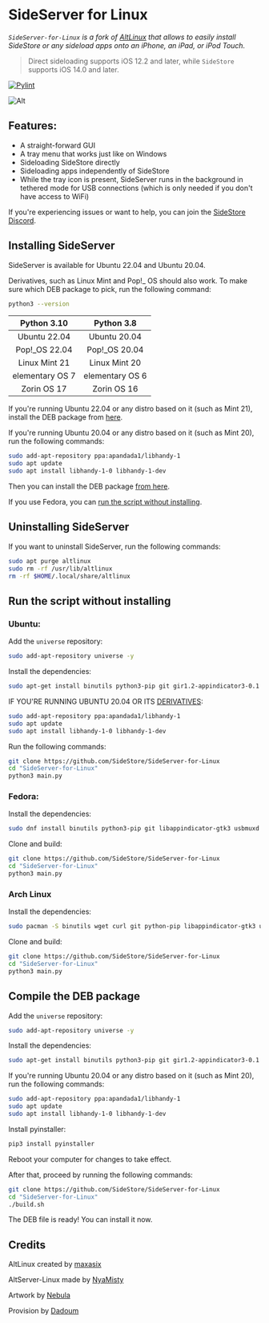 # SideServer for Linux

_`SideServer-for-Linux` is a fork of [AltLinux](https://github.com/i-love-altlinux/AltLinux) that allows to easily install SideStore or any sideload apps onto an iPhone, an iPad, or iPod Touch._

> Direct sideloading supports iOS 12.2 and later, while `SideStore` supports iOS 14.0 and later.

[![Pylint](https://github.com/SideStore/SideServer-for-Linux/actions/workflows/pylint.yml/badge.svg)](https://github.com/SideStore/SideServer-for-Linux/actions/workflows/pylint.yml)

![Alt](https://repobeats.axiom.co/api/embed/835f4c1978a060e579fc45aedcdf43467bc42f02.svg "Repobeats analytics image")

## Features:

  - A straight-forward GUI
  - A tray menu that works just like on Windows
  - Sideloading SideStore directly
  - Sideloading apps independently of SideStore
  - While the tray icon is present, SideServer runs in the background in tethered mode for USB connections (which is only needed if you don't have access to WiFi)

If you're experiencing issues or want to help, you can join the [SideStore Discord](https://bit.ly/altstore-delta-discord-invite).

## Installing SideServer

SideServer is available for Ubuntu 22.04 and Ubuntu 20.04.

Derivatives, such as Linux Mint and Pop!_ OS should also work. To make sure which DEB package to pick, run the following command:

```bash
python3 --version
```

| Python 3.10          | Python 3.8        |
|:--------------------:|:-----------------:|
| Ubuntu 22.04         | Ubuntu 20.04      |
| Pop!_OS 22.04        | Pop!_OS 20.04     |
| Linux Mint 21        | Linux Mint 20     |
| elementary OS 7      | elementary OS 6   |
| Zorin OS 17          | Zorin OS 16       |

If you're running Ubuntu 22.04 or any distro based on it (such as Mint 21), install the DEB package from [here](https://github.com/SideStore/SideServer-for-Linux/releases).

If you're running Ubuntu 20.04 or any distro based on it (such as Mint 20), run the following commands:

```bash
sudo add-apt-repository ppa:apandada1/libhandy-1
sudo apt update
sudo apt install libhandy-1-0 libhandy-1-dev
```

Then you can install the DEB package [from here](https://github.com/SideStore/SideServer-for-Linux/releases).

If you use Fedora, you can [run the script without installing](#run-the-script-without-installing).

## Uninstalling SideServer

If you want to uninstall SideServer, run the following commands:

```bash
sudo apt purge altlinux
sudo rm -rf /usr/lib/altlinux
rm -rf $HOME/.local/share/altlinux
```

## Run the script without installing

### Ubuntu:

Add the `universe` repository:

```bash
sudo add-apt-repository universe -y
```

Install the dependencies:

```bash
sudo apt-get install binutils python3-pip git gir1.2-appindicator3-0.1 usbmuxd libimobiledevice6 libimobiledevice-utils wget curl libavahi-compat-libdnssd-dev zlib1g-dev unzip usbutils
```

IF YOU'RE RUNNING UBUNTU 20.04 OR ITS [DERIVATIVES](https://github.com/SideStore/SideServer-for-Linux#install-altlinux):

```bash
sudo add-apt-repository ppa:apandada1/libhandy-1
sudo apt update
sudo apt install libhandy-1-0 libhandy-1-dev
```

Run the following commands:

```bash
git clone https://github.com/SideStore/SideServer-for-Linux
cd "SideServer-for-Linux"
python3 main.py
```

### Fedora:

Install the dependencies:

```bash
sudo dnf install binutils python3-pip git libappindicator-gtk3 usbmuxd libimobiledevice-devel libimobiledevice-utils wget curl avahi-compat-libdns_sd-devel dnf-plugins-core unzip usbutils
```

Clone and build:

```bash
git clone https://github.com/SideStore/SideServer-for-Linux
cd "SideServer-for-Linux"
python3 main.py
```

### Arch Linux

Install the dependencies:
```bash
sudo pacman -S binutils wget curl git python-pip libappindicator-gtk3 usbmuxd libimobiledevice avahi zlib unzip usbutils
```

Clone and build:

```bash
git clone https://github.com/SideStore/SideServer-for-Linux
cd "SideServer-for-Linux"
python3 main.py
```

## Compile the DEB package
Add the `universe` repository:

```bash
sudo add-apt-repository universe -y
```

Install the dependencies:

```bash
sudo apt-get install binutils python3-pip git gir1.2-appindicator3-0.1 usbmuxd libimobiledevice6 libimobiledevice-utils wget curl libavahi-compat-libdnssd-dev zlib1g-dev unzip usbutils
```

If you're running Ubuntu 20.04 or any distro based on it (such as Mint 20), run the following commands:

```bash
sudo add-apt-repository ppa:apandada1/libhandy-1
sudo apt update
sudo apt install libhandy-1-0 libhandy-1-dev
```

Install pyinstaller:

```bash
pip3 install pyinstaller
```

Reboot your computer for changes to take effect.

After that, proceed by running the following commands:

```bash
git clone https://github.com/SideStore/SideServer-for-Linux
cd "SideServer-for-Linux"
./build.sh
```

The DEB file is ready! You can install it now.

## Credits

AltLinux created by [maxasix](https://github.com/yourfriendoss)

AltServer-Linux made by [NyaMisty](https://github.com/NyaMisty)

Artwork by [Nebula](https://github.com/itsnebulalol)

Provision by [Dadoum](https://github.com/Dadoum)
